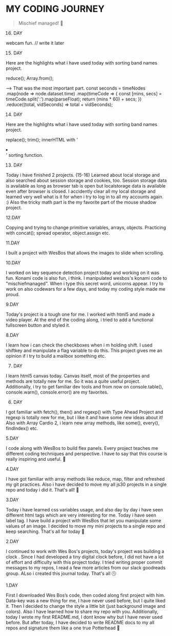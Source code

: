 # MY CODING JOURNEY

> Mischief managed! :herb:

16. DAY

webcam fun. // write it later

15. DAY

Here are the highlights what i have used today with sorting band names project.

reduce();
Array.from();

--> That was the most important part.
const seconds = timeNodes
.map(node => node.dataset.time)
.map(timeCode => {
const [mins, secs] = timeCode.split(':').map(parseFloat);
return (mins \* 60) + secs;
})
.reduce((total, vidSeconds) => total + vidSeconds);

14. DAY

Here are the highlights what i have used today with sorting band names project.

replace();
trim();
innerHTML with '<li></li>'
sorting function.

13. DAY

Today i have finished 2 projects. (15-16) Learned about local storage and also searched about session storage and cookies, too. Session storage data is available as long as browser tab is open but localstorage data is available even after browser is closed. I accidently clear all my local storage and learned very well what is it for when i try to log in to all my accounts again. :) Also the tricky math part is the my favorite part of the mouse shadow project.

12.DAY

Copying and trying to change primitive variables, arrays, objects. Practicing with concat(); spread operator, object.assign etc.

11.DAY

I built a project with WesBos that allows the images to slide when scrolling.

10.DAY

I worked on key sequence detection project today and working on it was fun. Konami code is also fun, i think. I manipulated wesbos's konami code to "mischiefmanaged". When i type this secret word, unicorns appear. I try to work on also codewars for a few days, and today my coding style made me proud.

9.DAY

Today's project is a tough one for me. I worked with html5 and made a video player. At the end of the coding along, i tried to add a functional fullscreen button and styled it.

8.DAY

I learn how i can check the checkboxes when i m holding shift. I used shiftkey and manipulate a flag variable to do this. This project gives me an opinion if i try to build a mailbox something etc.

7. DAY

I learn html5 canvas today. Canvas itself, most of the properties and methods are totally new for me. So it was a quite useful project. Additionally, i try to get familiar dev tools and from now on console.table(), console.warn(), console.error() are my favorites.

6. DAY

I got familiar with fetch(), then() and regexp() with Type Ahead Project and regexp is totally new for me, but i like it and have some new ideas about it! Also with Array Cardio 2, i learn new array methods, like some(), every(), findIndex() etc.

5.DAY

I code along with WesBos to build flex panels. Every project teaches me different coding techniques and perspective. I have to say that this course is really inspiring and useful. :dizzy:

4.DAY

I have got familiar with array methods like reduce, map, filter and refreshed my git practices. Also i have decided to move my all js30 projects in a single repo and today i did it. That's all! :orange_heart:

3.DAY

Today i have learned css variables usage, and also day by day i have seen different html tags which are very interesting for me. Today i have seen label tag. I have build a project with WesBos that let you manipulate some values of an image. I decided to move my mini projects to a single repo and keep searching. That's all for today :milky_way:

2.DAY

I continued to work with Wes Bos's projects, today's project was building a clock . Since I had developed a tiny digital clock before, I did not have a lot of effort and difficulty with this project today. I tried writing proper commit messages to my repos, I read a few more articles from our slack goodreads group. ALso i created this journal today. That's all :clock5:

1.DAY

First I downloaded Wes Bos’s code, then coded along first project with him. Data-key was a new thing for me, I have never used before, but I quite liked it. Then I decided to change the style a little bit (just background image and colors). Also I have learned how to share my repo with you. Additionally, today I wrote my first README.md, I dont know why but I have never used before. But after today, I have decided to write README docs to my all repos and signature them like a one true Potterhead :rocket:
